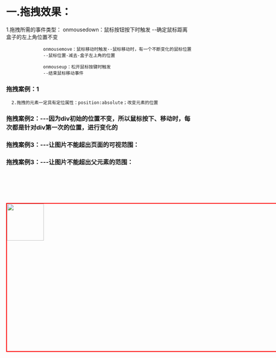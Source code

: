 # 一.拖拽效果：
1.拖拽所需的事件类型：
                  onmousedown：鼠标按钮按下时触发
                  --确定鼠标距离盒子的左上角位置不变

                  onmousemove：鼠标移动时触发--鼠标移动时，有一个不断变化的鼠标位置
                  --鼠标位置-减去-盒子左上角的位置

                  onmouseup：松开鼠标按键时触发
                  --结束鼠标移动事件

###  拖拽案例：1
      2.拖拽的元素一定具有定位属性：position:absolute；改变元素的位置
<script>
  var div = document.querySelector("div");
  div.onmousedown = function (ev) {             1.鼠标按下div时
    var ev = ev || event;                       2.当前事件函数
    var x = ev.offsetX;                         3.变量x = 获取当前div在页面中向右位置
    var y = ev.offsetY;                         4.变量y = 获取当前div在页面中向下位置
    document.onmousemove = function (ev) {      5.鼠标移动到空白区域时
      var ev = ev || event;                     6.当前事件函数
      div.style.left = ev.clientX - x + "px";   7.此时div横向位置 = 当前鼠标在页面横向位置 - 之前div在页面中向右位置
      div.style.top = ev.clientY - y + "px";    8.此时div纵向位置 = 当前鼠标在页面纵向位置 - 之前div在页面中向下位置
    };
    document.onmouseup = function () {          9.鼠标松开空白处时，
      document.onmousemove = null;              10.结束鼠标不移动的事件
      document.onmouseup = null;                11.结束鼠标松开的事件----影响内存
    };
    ev.returnValue=false                   注意：12.如果是图片，则浏览器的默认行为不允许拖拽行为，此时需要加ev.returnValue=false：取消浏览器的默认行为
  };
</script>

### 拖拽案例2：---因为div初始的位置不变，所以鼠标按下、移动时，每次都是针对div第一次的位置，进行变化的
<script>
  var div = document.querySelector("div");
  div.onmousedown = function () {
    document.onmousemove = function (ev) {
      var ev = ev || event;
      div.style.left = ev.clientX + "px";
      div.style.top = ev.clientY + "px";
    };
    document.onmouseup = function () {
      document.onmousemove = null;
      document.onmouseup = null;
    };
  };
</script>

### 拖拽案例3：---让图片不能超出页面的可视范围：
<script>
  var img = document.querySelector("img");
  img.onmousedown = function (ev) {
    var ev = ev || event;
    var x = ev.offsetX;                          1.当前图片在页面的left距离
    var y = ev.offsetY;                          2.当前图片在页面的top距离
    document.onmousemove = function (ev) {
      var ev = ev || event;
      var xx = ev.clientX - x                    3.xx=此时鼠标移动的left距离
      var yy = ev.clientY - y                    4.xx=此时鼠标移动的top距离
      if(xx<0){    5.如果鼠标移动的左边距离超出页面
        xx=0       6.鼠标距离左边的距离为0px

      }else if(xx >  - img.offsetWidth){
        xx = document.documentElement.clientWidth - img.offsetWidth
      }    7.如果鼠标移动的右边距离超出页面，鼠标距离右边的距离为0px

      if(yy<0){   8.如果鼠标移动的上边距离超出页面
        yy=0      9.鼠标距离上边的距离为0px
      }else if(yy > document.documentElement.clientHeight - img.offsetHeight){
        yy = dodocument.documentElement.clientWidthcument.documentElement.clientHeight - img.offsetHeight
      }   10.如果鼠标移动的下边距离超出页面，鼠标距离下边的距离为0px

      img.style.left = xx + "px";
      img.style.top = yy + "px";
    };
    document.onmouseup = function () {
      document.onmousemove = null;
      document.onmouseup = null;
    };
    ev.returnValue = false;
  };
</script>

### 拖拽案例3：---让图片不能超出父元素的范围：
  <style>
    div {
      width: 800px;
      height: 400px;
      border: 2px red solid;
      position: relative;
      margin: 100px auto;
    }
    img {
      width: 100px;
      position: absolute;
    }
  </style>
  <body>
    <div><img src="../img/女好骚.png" alt="" /></div>
  </body>
</html>
<script>
  var img = document.querySelector("img");
  var div = document.querySelector('div')
  img.onmousedown = function (ev) {
    var ev = ev || event;
    var x = ev.offsetX;
    var y = ev.offsetY;
    document.onmousemove = function (ev) {
      var ev = ev || event;
      var xx = ev.clientX - x - div.offsetLeft
      var yy = ev.clientY - y - div.offsetTop
      if(xx<0){
        xx=0
      }else if(xx > div.offsetWidth - img.offsetWidth){
        xx = div.offsetWidth - img.offsetWidth
      }
      if(yy<0){
        yy=0
      }else if(yy > div.offsetHeight - img.offsetHeight){
        yy = div.offsetHeight - img.offsetHeight
      }
      img.style.left = xx + "px";
      img.style.top = yy + "px";
    };
    document.onmouseup = function () {
      document.onmousemove = null;
      document.onmouseup = null;
    };
    ev.returnValue = false;
  };
</script>
